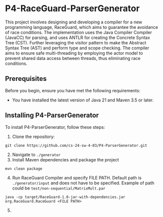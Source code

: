 ﻿# P4-RaceGuard-ParserGenerator

This project involves designing and developing a compiler for a new programming language, RaceGuard, 
which aims to guarantee the avoidance of race conditions. 
The implementation uses the Java Compiler Compiler (JavaCC) for parsing,
and uses ANTLR for creating the Concrete Syntax Tree (CST).
Further leveraging the visitor pattern to make the Abstract Syntax Tree (AST) and perform type and scope checking. 
The compiler aims to ensure safe multi-threading by employing the actor model to prevent shared data access between threads, thus eliminating race conditions.

## Prerequisites

Before you begin, ensure you have met the following requirements:

* You have installed the latest version of Java 21 and Maven 3.5 or later.

## Installing P4-ParserGenerator

To install P4-ParserGenerator, follow these steps:

1. Clone the repository:
```
git clone https://github.com/cs-24-sw-4-03/P4-ParserGenerator.git
```
2. Navigate to ```./generator```
3. Install Maven dependencies and package the project
```
mvn clean package
```
4. Run RaceGuard Compiler and specify FILE PATH. Default path is ```./generator/input``` and does not have to be specified. Example of path could be ```test/non-sequential/MatrixMult.par```
```
java -cp target/RaceGuard-1.0-jar-with-dependencies.jar org.RaceGuard.RaceGuard <FILE PATH>
```
5. 
